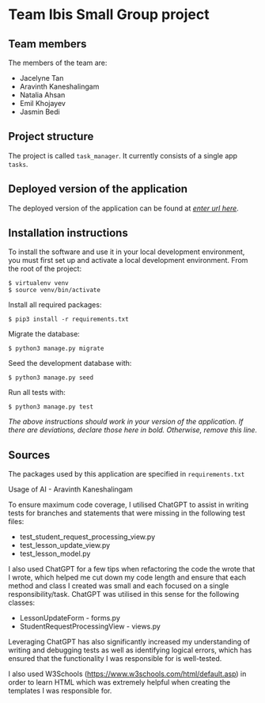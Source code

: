 # Team Ibis Small Group project

## Team members
The members of the team are:
- Jacelyne Tan
- Aravinth Kaneshalingam
- Natalia Ahsan
- Emil Khojayev
- Jasmin Bedi

## Project structure
The project is called `task_manager`.  It currently consists of a single app `tasks`.

## Deployed version of the application
The deployed version of the application can be found at [*enter url here*](*enter_url_here*).

## Installation instructions
To install the software and use it in your local development environment, you must first set up and activate a local development environment.  From the root of the project:

```
$ virtualenv venv
$ source venv/bin/activate
```

Install all required packages:

```
$ pip3 install -r requirements.txt
```

Migrate the database:

```
$ python3 manage.py migrate
```

Seed the development database with:

```
$ python3 manage.py seed
```

Run all tests with:
```
$ python3 manage.py test
```

*The above instructions should work in your version of the application.  If there are deviations, declare those here in bold.  Otherwise, remove this line.*

## Sources
The packages used by this application are specified in `requirements.txt`

Usage of AI - Aravinth Kaneshalingam

To ensure maximum code coverage, I utilised ChatGPT to assist in writing tests for branches and statements that were missing in the following test files:
- test_student_request_processing_view.py
- test_lesson_update_view.py
- test_lesson_model.py

I also used ChatGPT for a few tips when refactoring the code the wrote that I wrote, which helped me cut down my code length and ensure that each method and class I created was small and each focused on a single responsibility/task. ChatGPT was utilised in this sense for the following classes:
- LessonUpdateForm - forms.py
- StudentRequestProcessingView - views.py

Leveraging ChatGPT has also significantly increased my understanding of writing and debugging tests as well as identifying logical errors, which has ensured that the functionality I was responsible for is well-tested.

I also used W3Schools (https://www.w3schools.com/html/default.asp) in order to learn HTML which was extremely helpful when creating the templates I was responsible for.
